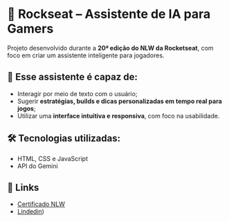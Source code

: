 # 🚀 Rockseat – Assistente de IA para Gamers

Projeto desenvolvido durante a **20ª edição do NLW da Rocketseat**, com foco em criar um assistente inteligente para jogadores.

## 📌 Esse assistente é capaz de:
- Interagir por meio de texto com o usuário;
- Sugerir **estratégias, builds e dicas personalizadas em tempo real para jogos**;
- Utilizar uma **interface intuitiva e responsiva**, com foco na usabilidade.


## 🛠 Tecnologias utilizadas:
- HTML, CSS e JavaScript  
- API do Gemini


## 📎 Links
- [Certificado NLW](https://app.rocketseat.com.br/)
- [Lindedin](https://www.linkedin.com/in/pedro-henrique-nogueira-porta/))

